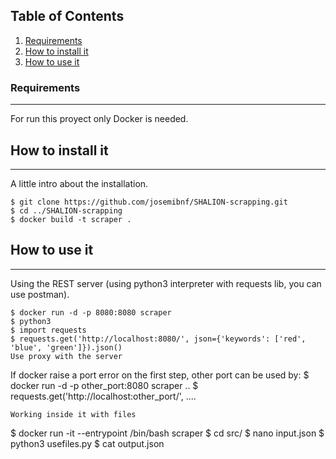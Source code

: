 ## Table of Contents
1. [Requirements](#requirements)
2. [How to install it](#how-to-install-it)
3. [How to use it](#how-to-use-it)
### Requirements
***
For run this proyect only Docker is needed.
## How to install it
***
A little intro about the installation. 
```
$ git clone https://github.com/josemibnf/SHALION-scrapping.git
$ cd ../SHALION-scrapping
$ docker build -t scraper .
```
## How to use it
***
Using the REST server 
(using python3 interpreter with requests lib,
 you can use postman).
```
$ docker run -d -p 8080:8080 scraper
$ python3
$ import requests
$ requests.get('http://localhost:8080/', json={'keywords': ['red', 'blue', 'green']}).json()
Use proxy with the server
```
If docker raise a port error on the first step, other port can be used by:
$ docker run -d -p other_port:8080 scraper
..
$ requests.get('http://localhost:other_port/', ....


```
Working inside it with files
```
$ docker run -it --entrypoint /bin/bash scraper
$ cd src/
$ nano input.json
$ python3 usefiles.py
$ cat output.json
```